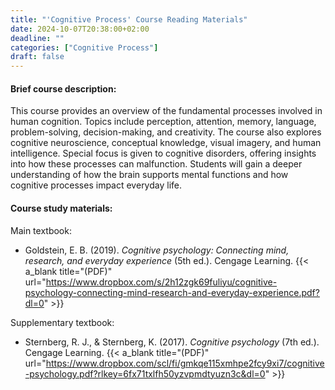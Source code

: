 ```yaml
---
title: "'Cognitive Process' Course Reading Materials"
date: 2024-10-07T20:38:00+02:00
deadline: ""
categories: ["Cognitive Process"]
draft: false
---
```


#### Brief course description:

This course provides an overview of the fundamental processes involved in human cognition. Topics include perception, attention, memory, language, problem-solving, decision-making, and creativity. The course also explores cognitive neuroscience, conceptual knowledge, visual imagery, and human intelligence. Special focus is given to cognitive disorders, offering insights into how these processes can malfunction. Students will gain a deeper understanding of how the brain supports mental functions and how cognitive processes impact everyday life.

#### Course study materials:

Main textbook:

* Goldstein, E. B. (2019). *Cognitive psychology: Connecting mind, research, and everyday experience* (5th ed.). Cengage Learning. {{< a_blank title="(PDF)" url="https://www.dropbox.com/s/2h12zgk69fuliyu/cognitive-psychology-connecting-mind-research-and-everyday-experience.pdf?dl=0" >}}

Supplementary textbook:

* Sternberg, R. J., & Sternberg, K. (2017). *Cognitive psychology* (7th ed.). Cengage Learning. {{< a_blank title="(PDF)" url="https://www.dropbox.com/scl/fi/gmkqe115xmhpe2fcy9xi7/cognitive-psychology.pdf?rlkey=6fx71txlfh50yzvpmdtyuzn3c&dl=0" >}}
